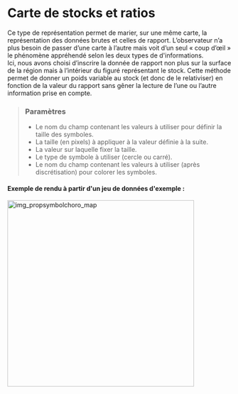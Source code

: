 # Carte de stocks et ratios

Ce type de représentation permet de marier, sur une même carte, la représentation des données brutes et celles de rapport. L’observateur n’a plus besoin de passer d’une carte à l’autre mais voit d’un seul « coup d’œil » le phénomène appréhendé selon les deux types de d'informations.  
Ici, nous avons choisi d’inscrire la donnée de rapport non plus sur la surface de la région mais à l’intérieur du figuré représentant le stock. Cette méthode permet de donner un poids variable au stock (et donc de le relativiser) en fonction de la valeur du rapport sans gêner la lecture de l’une ou l’autre information prise en compte.

> ### Paramètres
> * Le nom du champ contenant les valeurs à utiliser pour définir la taille des symboles.
> * La taille (en pixels) à appliquer à la valeur définie à la suite.
> * La valeur sur laquelle fixer la taille.
> * Le type de symbole à utiliser (cercle ou carré).
> * Le nom du champ contenant les valeurs à utiliser (après discrétisation) pour colorer les symboles.


#### Exemple de rendu à partir d'un jeu de données d'exemple :


<img src="/img/propsymbolchoro_map.png" alt="img_propsymbolchoro_map" style="width: 420px;"/>
